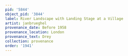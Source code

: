 ```yaml
---
pid: '5844'
object_pid: '3844'
label: River Landscape with Landing Stage at a Village
artist: janbrueghel
provenance_date: Before 1958
provenance_location: London
provenance_text: Drey
collection: provenance
order: '1941'
---
```

